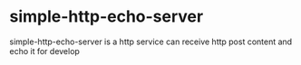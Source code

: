 # simple-http-echo-server
simple-http-echo-server is a http service can receive http post content and echo it for develop
